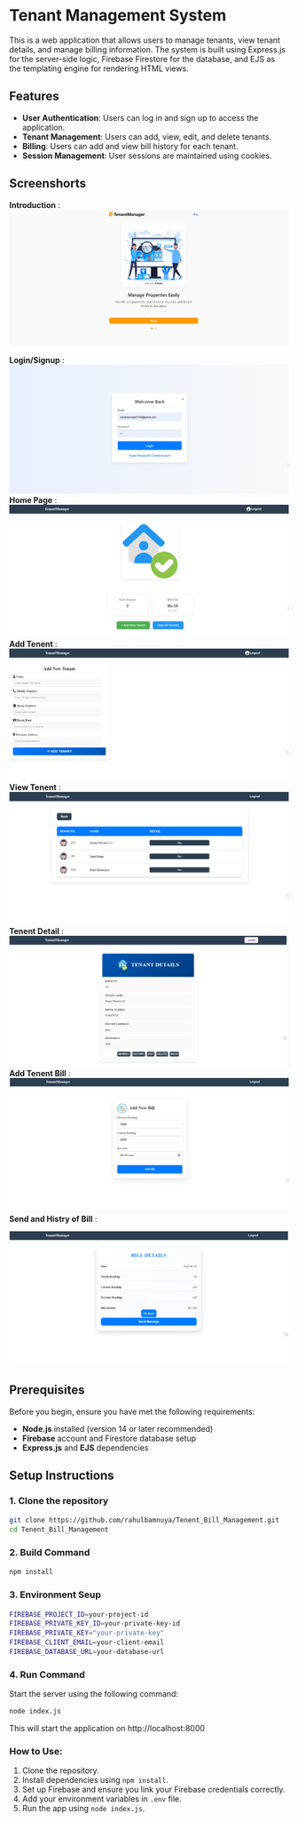 # Tenant Management System

This is a web application that allows users to manage tenants, view tenant details, and manage billing information. The system is built using Express.js for the server-side logic, Firebase Firestore for the database, and EJS as the templating engine for rendering HTML views.

## Features

- **User Authentication**: Users can log in and sign up to access the application.
- **Tenant Management**: Users can add, view, edit, and delete tenants.
- **Billing**: Users can add and view bill history for each tenant.
- **Session Management**: User sessions are maintained using cookies.
  
## Screenshorts
**Introduction** :
![Screenshot 1](https://github.com/rahulbamnuya/Tenent_Bill_Management/raw/main/public/images/Screenshot%202025-05-06%20235227.png)

**Login/Signup** :
![Screenshot 3](https://github.com/rahulbamnuya/Tenent_Bill_Management/raw/main/public/images/Screenshot%202025-05-06%20235252.png)
**Home Page** :
![Screenshot 4](https://github.com/rahulbamnuya/Tenent_Bill_Management/raw/main/public/images/Screenshot%202025-05-06%20235308.png)
**Add Tenent** :
![Screenshot 8](https://github.com/rahulbamnuya/Tenent_Bill_Management/raw/main/public/images/Screenshot%202025-05-06%20235723.png)
**View Tenent** :
![Screenshot 5](https://github.com/rahulbamnuya/Tenent_Bill_Management/raw/main/public/images/Screenshot%202025-05-06%20235324.png)
**Tenent Detail** :
![Screenshot 6](https://github.com/rahulbamnuya/Tenent_Bill_Management/raw/main/public/images/Screenshot%202025-05-06%20235336.png)
**Add Tenent Bill** :
![Screenshot 9](https://github.com/rahulbamnuya/Tenent_Bill_Management/raw/main/public/images/Screenshot%202025-05-06%20235759.png)
**Send and Histry of Bill** :

![Screenshot 7](https://github.com/rahulbamnuya/Tenent_Bill_Management/raw/main/public/images/Screenshot%202025-05-06%20235404.png)






## Prerequisites

Before you begin, ensure you have met the following requirements:

- **Node.js** installed (version 14 or later recommended)
- **Firebase** account and Firestore database setup
- **Express.js** and **EJS** dependencies

## Setup Instructions

### 1. Clone the repository

```bash
git clone https://github.com/rahulbamnuya/Tenent_Bill_Management.git
cd Tenent_Bill_Management
```
### 2. Build Command

```bash
npm install
```
### 3. Environment Seup

```bash
FIREBASE_PROJECT_ID=your-project-id
FIREBASE_PRIVATE_KEY_ID=your-private-key-id
FIREBASE_PRIVATE_KEY="your-private-key"
FIREBASE_CLIENT_EMAIL=your-client-email
FIREBASE_DATABASE_URL=your-database-url
```

 

### 4. Run Command 
Start the server using the following command:
```bash
node index.js
```
This will start the application on http://localhost:8000

### How to Use:
1. Clone the repository.
2. Install dependencies using `npm install`.
3. Set up Firebase and ensure you link your Firebase credentials correctly.
4. Add your environment variables in `.env` file.
5. Run the app using `node index.js`.

